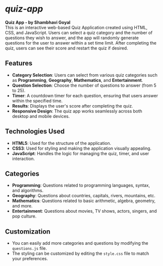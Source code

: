 # **_quiz-app_**

**Quiz App - by Shambhavi Goyal**  
This is an interactive web-based Quiz Application created using HTML, CSS, and JavaScript. Users can select a quiz category and the number of questions they wish to answer, and the app will randomly generate questions for the user to answer within a set time limit. After completing the quiz, users can see their score and restart the quiz if desired.

## **Features**
- **Category Selection**: Users can select from various quiz categories such as **Programming**, **Geography**, **Mathematics**, and **Entertainment**.
- **Question Selection**: Choose the number of questions to answer (from 5 to 25).
- **Timer**: A countdown timer for each question, ensuring that users answer within the specified time.
- **Results**: Displays the user's score after completing the quiz.
- **Responsive Design**: The quiz app works seamlessly across both desktop and mobile devices.

## **Technologies Used**
- **HTML5**: Used for the structure of the application.
- **CSS3**: Used for styling and making the application visually appealing.
- **JavaScript**: Handles the logic for managing the quiz, timer, and user interaction.

## **Categories**
- **Programming**: Questions related to programming languages, syntax, and algorithms.
- **Geography**: Questions about countries, capitals, rivers, mountains, etc.
- **Mathematics**: Questions related to basic arithmetic, algebra, geometry, and more.
- **Entertainment**: Questions about movies, TV shows, actors, singers, and pop culture.

## **Customization**
- You can easily add more categories and questions by modifying the `questions.js` file.
- The styling can be customized by editing the `style.css` file to match your preferences.

